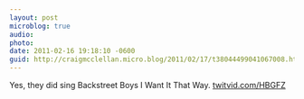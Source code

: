 ```yaml
---
layout: post
microblog: true
audio: 
photo: 
date: 2011-02-16 19:18:10 -0600
guid: http://craigmcclellan.micro.blog/2011/02/17/t38044499041067008.html
---
```

Yes, they did sing Backstreet Boys I Want It That Way.  [twitvid.com/HBGFZ](http://twitvid.com/HBGFZ)
